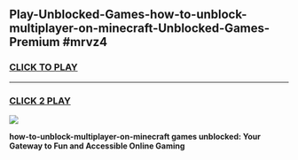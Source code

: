 
## Play-Unblocked-Games-how-to-unblock-multiplayer-on-minecraft-Unblocked-Games-Premium #mrvz4
<h3>
<a href="https://premium.freeplayer.one?title=how-to-unblock-multiplayer-on-minecraft&ref=12M">CLICK TO PLAY</a></h3>
<hr>

<h3>
<a href="https://premium.freeplayer.one?title=how-to-unblock-multiplayer-on-minecraft&ref=12M">CLICK 2 PLAY</a>
  
</h3>

<a href="https://premium.freeplayer.one?title=how-to-unblock-multiplayer-on-minecraft&ref=12M"><img src="https://clearcache.store/games.png"></a>


**how-to-unblock-multiplayer-on-minecraft games unblocked: Your Gateway to Fun and Accessible Online Gaming**
